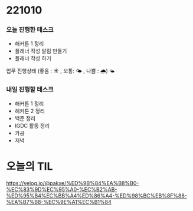 # 221010

### 오늘 진행한 테스크

- 해커톤 1 정리
- 플래너 작성 알림 만들기
- 플래너 작성 하기

업무 진행상태 (좋음 : ☀ , 보통: 🌤 , 나쁨 : 🌧)
`🌤`

### 내일 진행할 테스크

- 해커톤 1 정리
- 해커톤 2 정리
- 백준 정리
- IGDC 활동 정리
- 카공
- 저녁

# 오늘의 TIL

https://velog.io/@pakxe/%ED%9B%84%EA%B8%B0-%EC%83%9D%EC%95%A0-%EC%B2%AB-%ED%95%B4%EC%BB%A4%ED%86%A4-%ED%98%BC%EB%8F%88-%EA%B7%B8-%EC%9E%A1%EC%B1%84
